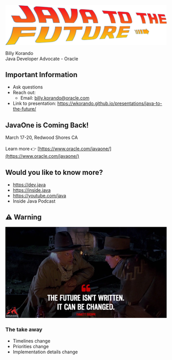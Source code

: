 ![](images/java-to-the-future.png)

Billy Korando <br/>
Java Developer Advocate - Oracle<br/>
>>

## Important Information

* Ask questions
* Reach out:
    * Email: billy.korando@oracle.com
* Link to presentation:  https://wkorando.github.io/presentations/java-to-the-future/
>>

## JavaOne is Coming Back!

March 17-20, Redwood Shores CA<br/>
<br/>
Learn more 👉 [https://www.oracle.com/javaone/](https://www.oracle.com/javaone/)

>>

## Would you like to know more?

* https://dev.java
* https://inside.java
* https://youtube.com/java 
* Inside Java Podcast

>>

## ⚠️ Warning 

![](images/the-future-marty.jpg)
>>

### The take away

* Timelines change
* Priorities change
* Implementation details change
